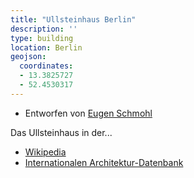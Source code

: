 ```yaml
---
title: "Ullsteinhaus Berlin"
description: ''
type: building
location: Berlin
geojson:
  coordinates:
  - 13.3825727
  - 52.4530317
---
```


* Entworfen von [Eugen Schmohl](/tags/Eugen-Schmohl)

Das Ullsteinhaus in der...
* [Wikipedia](https://de.wikipedia.org/wiki/Ullsteinhaus)
* [Internationalen Architektur-Datenbank](https://deu.archinform.net/projekte/5995.htm)

